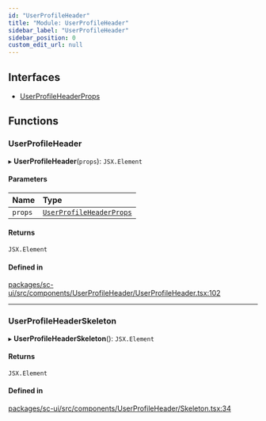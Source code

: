 ```yaml
---
id: "UserProfileHeader"
title: "Module: UserProfileHeader"
sidebar_label: "UserProfileHeader"
sidebar_position: 0
custom_edit_url: null
---
```


## Interfaces

- [UserProfileHeaderProps](../interfaces/UserProfileHeader.UserProfileHeaderProps.md)

## Functions

### UserProfileHeader

▸ **UserProfileHeader**(`props`): `JSX.Element`

#### Parameters

| Name | Type |
| :------ | :------ |
| `props` | [`UserProfileHeaderProps`](../interfaces/UserProfileHeader.UserProfileHeaderProps.md) |

#### Returns

`JSX.Element`

#### Defined in

[packages/sc-ui/src/components/UserProfileHeader/UserProfileHeader.tsx:102](https://github.com/selfcommunity/community-ui/blob/67100aa/packages/sc-ui/src/components/UserProfileHeader/UserProfileHeader.tsx#L102)

___

### UserProfileHeaderSkeleton

▸ **UserProfileHeaderSkeleton**(): `JSX.Element`

#### Returns

`JSX.Element`

#### Defined in

[packages/sc-ui/src/components/UserProfileHeader/Skeleton.tsx:34](https://github.com/selfcommunity/community-ui/blob/67100aa/packages/sc-ui/src/components/UserProfileHeader/Skeleton.tsx#L34)
